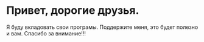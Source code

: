 #  Привет, дорогие друзья.
 Я буду вкладовать  свои програмы. Поддержите меня, это будет полезно и вам. Спасибо за внимание!!!
